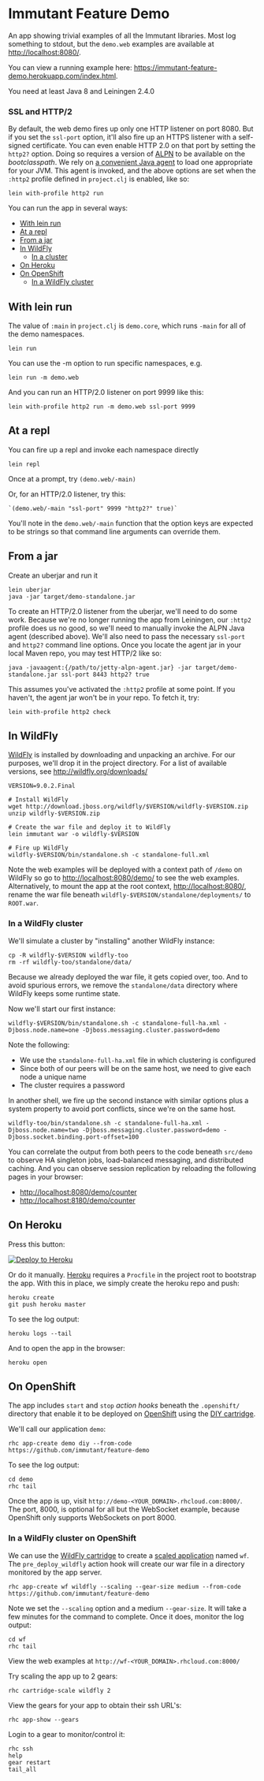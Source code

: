 # Immutant Feature Demo

An app showing trivial examples of all the Immutant libraries. Most
log something to stdout, but the `demo.web` examples are available at
<http://localhost:8080/>.

You can view a running example here:
<https://immutant-feature-demo.herokuapp.com/index.html>.

You need at least Java 8 and Leiningen 2.4.0

### SSL and HTTP/2

By default, the web demo fires up only one HTTP listener on port 8080.
But if you set the `ssl-port` option, it'll also fire up an HTTPS
listener with a self-signed certificate. You can even enable HTTP 2.0
on that port by setting the `http2?` option. Doing so requires a
version of
[ALPN](http://www.eclipse.org/jetty/documentation/current/alpn-chapter.html)
to be available on the *bootclasspath*. We rely on
[a convenient Java agent](https://github.com/trustin/jetty-alpn-agent)
to load one appropriate for your JVM. This agent is invoked, and the
above options are set when the `:http2` profile defined in
`project.clj` is enabled, like so:

    lein with-profile http2 run

You can run the app in several ways:

* [With lein run](#with-lein-run)
* [At a repl](#at-a-repl)
* [From a jar](#from-a-jar)
* [In WildFly](#in-wildfly)
    * [In a cluster](#in-a-wildfly-cluster)
* [On Heroku](#on-heroku)
* [On OpenShift](#on-openshift)
    * [In a WildFly cluster](#in-a-wildfly-cluster-on-openshift)

## With lein run

The value of `:main` in `project.clj` is `demo.core`, which runs
`-main` for all of the demo namespaces.

    lein run

You can use the -m option to run specific namespaces, e.g.

    lein run -m demo.web

And you can run an HTTP/2.0 listener on port 9999 like this:

    lein with-profile http2 run -m demo.web ssl-port 9999

## At a repl

You can fire up a repl and invoke each namespace directly

    lein repl

Once at a prompt, try `(demo.web/-main)`

Or, for an HTTP/2.0 listener, try this:

    `(demo.web/-main "ssl-port" 9999 "http2?" true)`

You'll note in the `demo.web/-main` function that the option keys are
expected to be strings so that command line arguments can override
them.

## From a jar

Create an uberjar and run it

    lein uberjar
    java -jar target/demo-standalone.jar

To create an HTTP/2.0 listener from the uberjar, we'll need to do some
work. Because we're no longer running the app from Leiningen, our
`:http2` profile does us no good, so we'll need to manually invoke the
ALPN Java agent (described above). We'll also need to pass the
necessary `ssl-port` and `http2?` command line options. Once you
locate the agent jar in your local Maven repo, you may test HTTP/2
like so:

    java -javaagent:{/path/to/jetty-alpn-agent.jar} -jar target/demo-standalone.jar ssl-port 8443 http2? true

This assumes you've activated the `:http2` profile at some point. If
you haven't, the agent jar won't be in your repo. To fetch it, try:

    lein with-profile http2 check

## In WildFly

[WildFly](http://wildfly.org) is installed by downloading and
unpacking an archive. For our purposes, we'll drop it in the project
directory. For a list of available versions, see
<http://wildfly.org/downloads/>

    VERSION=9.0.2.Final

    # Install WildFly
    wget http://download.jboss.org/wildfly/$VERSION/wildfly-$VERSION.zip
    unzip wildfly-$VERSION.zip

    # Create the war file and deploy it to WildFly
    lein immutant war -o wildfly-$VERSION

    # Fire up WildFly
    wildfly-$VERSION/bin/standalone.sh -c standalone-full.xml

Note the web examples will be deployed with a context path of `/demo`
on WildFly so go to <http://localhost:8080/demo/> to see the web
examples. Alternatively, to mount the app at the root context,
<http://localhost:8080/>, rename the war file beneath
`wildfly-$VERSION/standalone/deployments/` to `ROOT.war`.

### In a WildFly cluster

We'll simulate a cluster by "installing" another WildFly instance:

    cp -R wildfly-$VERSION wildfly-too
    rm -rf wildfly-too/standalone/data/

Because we already deployed the war file, it gets copied over, too.
And to avoid spurious errors, we remove the `standalone/data`
directory where WildFly keeps some runtime state.

Now we'll start our first instance:

    wildfly-$VERSION/bin/standalone.sh -c standalone-full-ha.xml -Djboss.node.name=one -Djboss.messaging.cluster.password=demo

Note the following:

* We use the `standalone-full-ha.xml` file in which clustering is
  configured
* Since both of our peers will be on the same host, we need to
  give each node a unique name
* The cluster requires a password

In another shell, we fire up the second instance with similar options
plus a system property to avoid port conflicts, since we're on the
same host.

    wildfly-too/bin/standalone.sh -c standalone-full-ha.xml -Djboss.node.name=two -Djboss.messaging.cluster.password=demo -Djboss.socket.binding.port-offset=100

You can correlate the output from both peers to the code beneath
`src/demo` to observe HA singleton jobs, load-balanced messaging, and
distributed caching. And you can observe session replication by
reloading the following pages in your browser:

* <http://localhost:8080/demo/counter>
* <http://localhost:8180/demo/counter>

## On Heroku

Press this button:

[![Deploy to Heroku](https://www.herokucdn.com/deploy/button.png)](https://heroku.com/deploy)

Or do it manually. [Heroku](http://heroku.com) requires a `Procfile` in the project 
root to bootstrap the app. With this in place, we simply create the heroku repo 
and push:

    heroku create
    git push heroku master

To see the log output:

    heroku logs --tail

And to open the app in the browser:

    heroku open

## On OpenShift

The app includes `start` and `stop` *action hooks* beneath the
`.openshift/` directory that enable it to be deployed on
[OpenShift](http://openshift.com) using the
[DIY cartridge](https://developers.openshift.com/en/diy-overview.html).

We'll call our application `demo`:

    rhc app-create demo diy --from-code https://github.com/immutant/feature-demo

To see the log output:

    cd demo
    rhc tail

Once the app is up, visit
`http://demo-<YOUR_DOMAIN>.rhcloud.com:8000/`. The port, 8000, is
optional for all but the WebSocket example, because OpenShift only
supports WebSockets on port 8000.

### In a WildFly cluster on OpenShift

We can use the
[WildFly cartridge](https://developers.openshift.com/en/wildfly-overview.html)
to create a
[scaled application](https://developers.openshift.com/en/overview-platform-features.html#scaling)
named `wf`. The `pre_deploy_wildfly` action hook will create our war
file in a directory monitored by the app server.

    rhc app-create wf wildfly --scaling --gear-size medium --from-code https://github.com/immutant/feature-demo

Note we set the `--scaling` option and a medium `--gear-size`. It will
take a few minutes for the command to complete. Once it does, monitor
the log output:

    cd wf
    rhc tail

View the web examples at `http://wf-<YOUR_DOMAIN>.rhcloud.com:8000/`

Try scaling the app up to 2 gears:

    rhc cartridge-scale wildfly 2

View the gears for your app to obtain their ssh URL's:

    rhc app-show --gears

Login to a gear to monitor/control it:

    rhc ssh
    help
    gear restart
    tail_all
